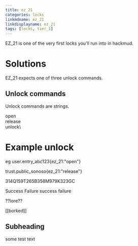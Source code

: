 ```yaml
---
title: ez_21
categories: locks
linkmdname: ez_21
linkdisplayname: ez_21
tags: [locks, tier_1]
---
```


EZ_21 is one of the very first locks you'll run into in hackmud.

# Solutions

EZ_21 expects one of three unlock commands.

## Unlock commands
Unlock commands are strings.

open\
release\
unlock\

# Example unlock

eg user.entry_abc123{ez_21:"open"}

trust.public_sonoso{ez_21:"release"}

314Q159T265B358M979K323GC

Success Failure success failure

??lore??

[[borked]]

## Subheading

some test text
